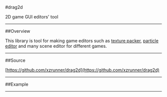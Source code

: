 #drag2d


2D game GUI editors' tool

***

##Overview   

This library is tool for making game editors such as [texture packer](https://github.com/xzrunner/easypacker), [particle editor](https://github.com/xzrunner/easyparticle) and many scene editor for different games.

***

##Source 

[https://github.com/xzrunner/drag2d](https://github.com/xzrunner/drag2d)

***

##Example 

***